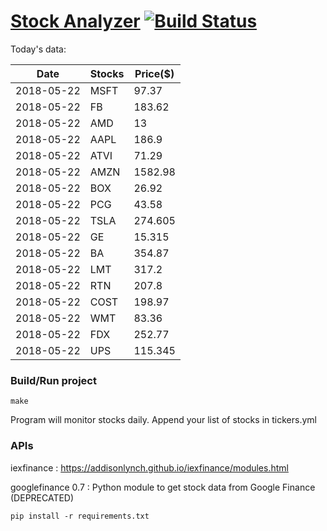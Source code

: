 # [Stock Analyzer](https://ogoyal.github.io/StockAnalyzer/) [![Build Status](https://travis-ci.org/ogoyal/StockAnalyzer.svg?branch=master)](https://travis-ci.org/ogoyal/StockAnalyzer)

Today's data:

| Date| Stocks| Price($) | 
| --- | --- | ---  | 
| 2018-05-22| MSFT| 97.37 | 
| 2018-05-22| FB| 183.62 | 
| 2018-05-22| AMD| 13 | 
| 2018-05-22| AAPL| 186.9 | 
| 2018-05-22| ATVI| 71.29 | 
| 2018-05-22| AMZN| 1582.98 | 
| 2018-05-22| BOX| 26.92 | 
| 2018-05-22| PCG| 43.58 | 
| 2018-05-22| TSLA| 274.605 | 
| 2018-05-22| GE| 15.315 | 
| 2018-05-22| BA| 354.87 | 
| 2018-05-22| LMT| 317.2 | 
| 2018-05-22| RTN| 207.8 | 
| 2018-05-22| COST| 198.97 | 
| 2018-05-22| WMT| 83.36 | 
| 2018-05-22| FDX| 252.77 | 
| 2018-05-22| UPS| 115.345 | 

### Build/Run project

```
make
```

Program will monitor stocks daily. Append your list of stocks in tickers.yml

### APIs
iexfinance : https://addisonlynch.github.io/iexfinance/modules.html

googlefinance 0.7 : Python module to get stock data from Google Finance (DEPRECATED)

```
pip install -r requirements.txt
```
